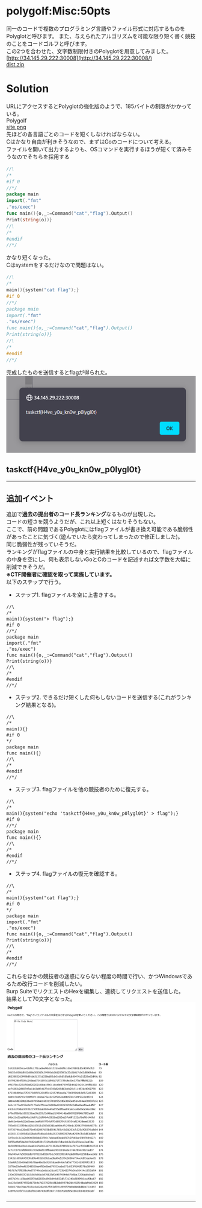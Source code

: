# polygolf:Misc:50pts
同一のコードで複数のプログラミング言語やファイル形式に対応するものをPolyglotと呼びます。 また、与えられたアルゴリズムを可能な限り短く書く競技のことをコードゴルフと呼びます。  
この2つを合わせた、文字数制限付きのPolyglotを用意してみました。  
[http://34.145.29.222:30008](http://34.145.29.222:30008/)  
[dist.zip](dist.zip)  

# Solution
URLにアクセスするとPolyglotの強化版のようで、185バイトの制限がかかっている。  
Polygolf  
[site.png](site/site.png)  
先ほどの各言語ごとのコードを短くしなければならない。  
Cはかなり自由が利きそうなので、まずはGoのコードについて考える。  
ファイルを開いて出力するよりも、OSコマンドを実行するほうが短くて済みそうなのでそちらを採用する  
```go
//\
/*
#if 0
//*/
package main
import(."fmt"
."os/exec")
func main(){o,_:=Command("cat","flag").Output()
Print(string(o))}
//\
/*
#endif
//*/
```
かなり短くなった。  
Cはsystemをするだけなので問題はない。  
```c
//\
/*
main(){system("cat flag");}
#if 0
//*/
package main
import(."fmt"
."os/exec")
func main(){o,_:=Command("cat","flag").Output()
Print(string(o))}
//\
/*
#endif
//*/
```
完成したものを送信するとflagが得られた。  
![flag.png](images/flag.png)  

## taskctf{H4ve_y0u_kn0w_p0lygl0t}

---

## 追加イベント

追加で**過去の提出者のコード長ランキング**なるものが出現した。  
コードの短さを競うようだが、これ以上短くはなりそうもない。  
ここで、前の問題であるPolyglotにはflagファイルが書き換え可能である脆弱性があったことに気づく(遊んでいたら変わってしまったので修正しました)。  
同じ脆弱性が残っていそうだ。  
ランキングがflagファイルの中身と実行結果を比較しているので、flagファイルの中身を空にし、何も表示しないGoとCのコードを記述すれば文字数を大幅に削減できそうだ。  
**※CTF開催者に確認を取って実施しています。**  
以下のステップで行う。  
- ステップ1. flagファイルを空に上書きする。  
```
//\
/*
main(){system("> flag");}
#if 0
//*/
package main
import(."fmt"
."os/exec")
func main(){o,_:=Command("cat","flag").Output()
Print(string(o))}
//\
/*
#endif
//*/
```
- ステップ2. できるだけ短くした何もしないコードを送信する(これがランキング結果となる)。  
```
//\
/*
main(){}
#if 0
*/
package main
func main(){}
//\
/*
#endif
//*/
```
- ステップ3. flagファイルを他の競技者のために復元する。  
```
//\
/*
main(){system("echo 'taskctf{H4ve_y0u_kn0w_p0lygl0t}' > flag");}
#if 0
//*/
package main
func main(){}
//\
/*
#endif
//*/
```
- ステップ4. flagファイルの復元を確認する。  
```
//\
/*
main(){system("cat flag");}
#if 0
*/
package main
import(."fmt"
."os/exec")
func main(){o,_:=Command("cat","flag").Output()
Print(string(o))}
//\
/*
#endif
//*/
```
これらをほかの競技者の迷惑にならない程度の時間で行い、かつWindowsであるため改行コードを削減したい。  
Burp SuiteでリクエストのHexを編集し、連続してリクエストを送信した。  
結果として70文字となった。  
![rank.png](site/rank.png)  

---
